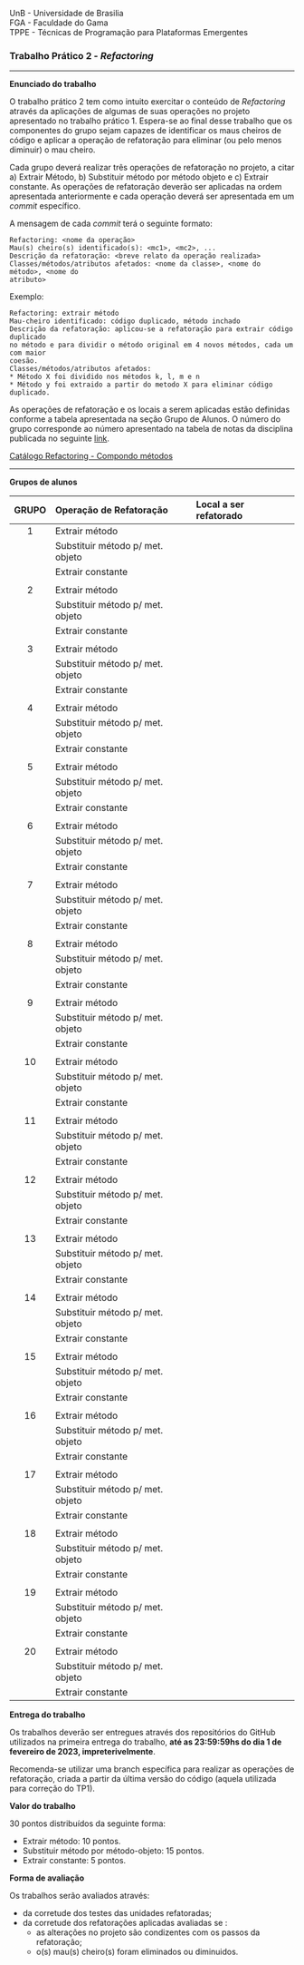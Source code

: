 UnB - Universidade de Brasilia  
FGA - Faculdade do Gama  
TPPE - Técnicas de Programação para Plataformas Emergentes  

### Trabalho Prático 2 - _Refactoring_

---

**Enunciado do trabalho** 

O trabalho prático 2 tem como intuito exercitar o conteúdo de _Refactoring_
através da aplicações de algumas de suas operações no projeto apresentado no
trabalho prático 1. Espera-se ao final desse trabalho que os componentes do
grupo sejam capazes de identificar os maus cheiros de código e aplicar a
operação de refatoração para eliminar (ou pelo menos diminuir) o mau cheiro.

Cada grupo deverá realizar três operações de refatoração no projeto, a citar a)
Extrair Método, b) Substituir método por método objeto e c) Extrair constante.
As operações de refatoração deverão ser aplicadas na ordem apresentada
anteriormente e cada operação deverá ser apresentada em um _commit_ específico.

A mensagem de cada _commit_ terá o seguinte formato: 
```
Refactoring: <nome da operação>
Mau(s) cheiro(s) identificado(s): <mc1>, <mc2>, ...
Descrição da refatoração: <breve relato da operação realizada>
Classes/métodos/atributos afetados: <nome da classe>, <nome do método>, <nome do
atributo> 
```

Exemplo: 
```
Refactoring: extrair método
Mau-cheiro identificado: código duplicado, método inchado
Descrição da refatoração: aplicou-se a refatoração para extrair código duplicado
no método e para dividir o método original em 4 novos métodos, cada um com maior
coesão. 
Classes/métodos/atributos afetados: 
* Método X foi dividido nos métodos k, l, m e n
* Método y foi extraido a partir do metodo X para eliminar código duplicado.
```

As operações de refatoração e os locais a serem aplicadas estão definidas
conforme a tabela apresentada na seção Grupo de Alunos. O número do grupo
corresponde ao número apresentado na tabela de notas da disciplina publicada no
seguinte [link](https://docs.google.com/spreadsheets/d/1CyAeaEKlNzQ4SsSnTw0rYcr8s7oWJicMwrppxvZEyXE/edit?usp=sharing).

[Catálogo Refactoring - Compondo métodos](https://github.com/andrelanna/andrelanna.github.io/blob/master/lectures/das/Catalogo_Refatoracao_Compondo_metodos.pdf)

---

**Grupos de alunos**

|  **GRUPO**  |   **Operação de Refatoração**  |   **Local a ser refatorado**  |
|:-----------:|:-------------------------------|:------------------------------|
|      1      | Extrair método                 |                               |
|             |Substituir método p/ met. objeto|                               |
|             | Extrair constante              |                               |
|             |                                |                               |
|      2      | Extrair método                 |                               |
|             |Substituir método p/ met. objeto|                               |
|             | Extrair constante              |                               |
|             |                                |                               |
|      3      | Extrair método                 |                               |
|             |Substituir método p/ met. objeto|                               |
|             | Extrair constante              |                               |
|             |                                |                               |
|      4      | Extrair método                 |                               |
|             |Substituir método p/ met. objeto|                               |
|             | Extrair constante              |                               |
|             |                                |                               |
|      5      | Extrair método                 |                               |
|             |Substituir método p/ met. objeto|                               |
|             | Extrair constante              |                               |
|             |                                |                               |
|      6      | Extrair método                 |                               |
|             |Substituir método p/ met. objeto|                               |
|             | Extrair constante              |                               |
|             |                                |                               |
|      7      | Extrair método                 |                               |
|             |Substituir método p/ met. objeto|                               |
|             | Extrair constante              |                               |
|             |                                |                               |
|      8      | Extrair método                 |                               |
|             |Substituir método p/ met. objeto|                               |
|             | Extrair constante              |                               |
|             |                                |                               |
|      9      | Extrair método                 |                               |
|             |Substituir método p/ met. objeto|                               |
|             | Extrair constante              |                               |
|             |                                |                               |
|     10      | Extrair método                 |                               |
|             |Substituir método p/ met. objeto|                               |
|             | Extrair constante              |                               |
|             |                                |                               |
|     11      | Extrair método                 |                               |
|             |Substituir método p/ met. objeto|                               |
|             | Extrair constante              |                               |
|             |                                |                               |
|     12      | Extrair método                 |                               |
|             |Substituir método p/ met. objeto|                               |
|             | Extrair constante              |                               |
|             |                                |                               |
|     13      | Extrair método                 |                               |
|             |Substituir método p/ met. objeto|                               |
|             | Extrair constante              |                               |
|             |                                |                               |
|     14      | Extrair método                 |                               |
|             |Substituir método p/ met. objeto|                               |
|             | Extrair constante              |                               |
|             |                                |                               |
|     15      | Extrair método                 |                               |
|             |Substituir método p/ met. objeto|                               |
|             | Extrair constante              |                               |
|             |                                |                               |
|     16      | Extrair método                 |                               |
|             |Substituir método p/ met. objeto|                               |
|             | Extrair constante              |                               |
|             |                                |                               |
|     17      | Extrair método                 |                               |
|             |Substituir método p/ met. objeto|                               |
|             | Extrair constante              |                               |
|             |                                |                               |
|     18      | Extrair método                 |                               |
|             |Substituir método p/ met. objeto|                               |
|             | Extrair constante              |                               |
|             |                                |                               |
|     19      | Extrair método                 |                               |
|             |Substituir método p/ met. objeto|                               |
|             | Extrair constante              |                               |
|             |                                |                               |
|     20      | Extrair método                 |                               |
|             |Substituir método p/ met. objeto|                               |
|             | Extrair constante              |                               |


**Entrega do trabalho**

Os trabalhos deverão ser entregues através dos repositórios do GitHub utilizados
na primeira entrega do trabalho, **até as 23:59:59hs do dia 1 de fevereiro de
2023, impreterivelmente**. 

Recomenda-se utilizar uma branch específica para realizar as operações de
refatoração, criada a partir da última versão do código (aquela utilizada para
correção do TP1). 


**Valor do trabalho**

30 pontos distribuídos da seguinte forma: 
- Extrair método: 10 pontos.
- Substituir método por método-objeto: 15 pontos. 
- Extrair constante: 5 pontos.

**Forma de avaliação**

Os trabalhos serão avaliados através:

- da corretude dos testes das unidades refatoradas;
- da corretude dos refatorações aplicadas avaliadas se : 
    - as alterações no projeto são condizentes com os passos da refatoração;
    - o(s) mau(s) cheiro(s) foram eliminados ou diminuidos.




